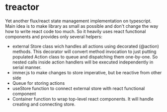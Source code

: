 # treactor
Yet another flux/react state management implementation on typescript.
Main idea is to make library as small as possible and don't change the way how to write react code too much. So it heavily uses react functional components and provides only several helpers:
 - external Store class wich handles all actions using decorated (@action) methods. This decorator will convert method invocation to just putting populated Action class to queue and dispatching them one-by-one. So nested calls inside action handlers will be executed independently in serial manner.
 - immer.js to make changes to store imperative, but be reactive from other side
 - Queue for storing actions
 - useStore function to connect external store with react functional component
 - Container function to wrap top-level react components. It will handle creating and connecting store.
 
